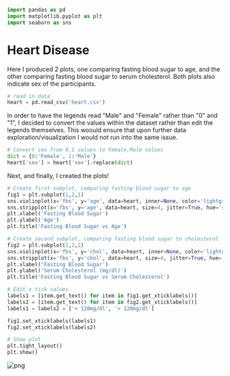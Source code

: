 ```python
import pandas as pd
import matplotlib.pyplot as plt
import seaborn as sns
```

# Heart Disease
Here I produced 2 plots, one comparing fasting blood sugar to age, and the other comparing fasting blood sugar to serum cholesterol.
Both plots also indicate sex of the participants.


```python
# read in data
heart = pd.read_csv('heart.csv')
```

In order to have the legends read "Male" and "Female" rather than "0" and "1", I decided to convert the values within the dataset rather than edit the legends themselves. This woould ensure that upon further data exploration/visualization I would not run into the same issue.


```python
# Convert sex from 0,1 values to Female,Male values
dict = {0:'Female', 1:'Male'}
heart['sex'] = heart['sex'].replace(dict)
```

Next, and finally, I created the plots!


```python
# Create first subplot, comparing fasting blood sugar to age
fig1 = plt.subplot(1,2,1)
sns.violinplot(x='fbs', y='age', data=heart, inner=None, color='lightgray')
sns.stripplot(x='fbs', y='age', data=heart, size=4, jitter=True, hue='sex')
plt.xlabel('Fasting Blood Sugar')
plt.ylabel('Age')
plt.title('Fasting Blood Sugar vs Age')

# Create second subplot, comparing fasting blood sugar to cholesterol
fig2 = plt.subplot(1,2,2)
sns.violinplot(x='fbs', y='chol', data=heart, inner=None, color='lightgray')
sns.stripplot(x='fbs', y='chol', data=heart, size=4, jitter=True, hue='sex')
plt.xlabel('Fasting Blood Sugar')
plt.ylabel('Serum Cholesterol (mg/dl)')
plt.title('Fasting Blood Sugar vs Serum Cholesterol')

# Edit x tick values
labels1 = [item.get_text() for item in fig1.get_xticklabels()]
labels2 = [item.get_text() for item in fig2.get_xticklabels()]
labels1 = labels2 = ['< 120mg/dl', '> 120mg/dl']

fig1.set_xticklabels(labels1)
fig2.set_xticklabels(labels2)

# Show plot
plt.tight_layout()
plt.show()
```




    
![png](FBS%20vs%20age%20and%20cholesterol_files/FBS%20vs%20age%20and%20cholesterol_6_0.png)
    


